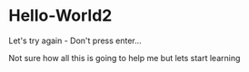# Hello-World2
Let's try again - Don't press enter...

Not sure how all this is going to help me but lets start learning
